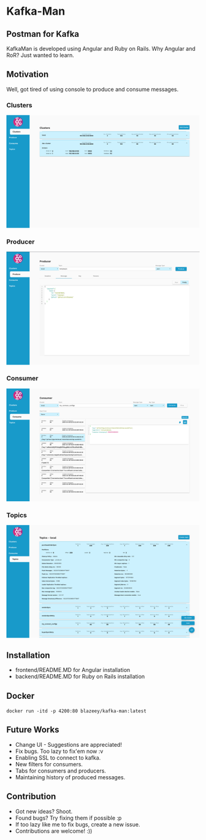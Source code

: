 # Kafka-Man
## Postman for Kafka
KafkaMan is developed using Angular and Ruby on Rails. Why Angular and RoR? Just wanted to learn.

## Motivation
Well, got tired of using console to produce and consume messages. 

### Clusters
![Clusters](clusters.png)
### Producer
![Producer](producer.png)
### Consumer
![Consumer](consumer.png)
### Topics
![Topics](topics.png)

## Installation
- frontend/README.MD for Angular installation
- backend/README.MD for Ruby on Rails installation

## Docker
`docker run -itd -p 4200:80 blazeey/kafka-man:latest`

## Future Works
- Change UI - Suggestions are appreciated!
- Fix bugs. Too lazy to fix'em now :v
- Enabling SSL to connect to kafka. 
- New filters for consumers.
- Tabs for consumers and producers.
- Maintaining history of produced messages.

## Contribution
- Got new ideas? Shoot.
- Found bugs? Try fixing them if possible :p
- If too lazy like me to fix bugs, create a new issue. 
- Contributions are welcome! :))